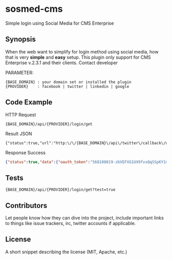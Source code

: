 # sosmed-cms
Simple login using Social Media for CMS Enterprise

## Synopsis

When the web want to simplify for login method using social media, how that is very **simple** and **easy** setup. This plugin only support for CMS Enterprise v.2.3.1 and their clients. Contact developer  

PARAMETER:
```
{BASE_DOMAIN} : your domain set or installed the plugin
{PROVIDER}    : facebook | twitter | linkedin | google
```

## Code Example
HTTP Request
```
{BASE_DOMAIN}/api/{PROVIDER}/login/get
```

Result JSON
```
{"status":true,"url":"http:\/\/{BASE_DOMAIN}\/api\/twitter\/callback\/data"}
```

Response Success
```json
{"status":true,"data":{"oauth_token":"568108819-zbVEFXG1UX9fvxQqSSpKY1mqJXx34o1WGaevdTl8","oauth_token_secret":"zIIWmi6XCfIedvGtJG9DIO7mqYmxt9Mu13x8h2E7jzGGj","oauth_verifier":"E8kVE4ltcSy7rGK7qTrnDnk3lhPlY957","user":{"id":568108819,"id_str":"568108819","name":"Ano Van","screen_name":"ano_van","location":"Jakarta - Indonesia","description":"I Love Code and Scripting","url":"http:\/\/t.co\/gIx3RRElgk","entities":{"url":{"urls":[{"url":"http:\/\/t.co\/gIx3RRElgk","expanded_url":"http:\/\/www.anovan.com","display_url":"anovan.com","indices":[0,22]}]},"description":{"urls":[]}},"protected":false,"followers_count":14,"friends_count":28,"listed_count":0,"created_at":"Tue May 01 11:10:33 +0000 2012","favourites_count":11,"utc_offset":25200,"time_zone":"Jakarta","geo_enabled":true,"verified":false,"statuses_count":173,"lang":"en","status":{"created_at":"Wed Sep 23 13:12:54 +0000 2015","id":646673594932596736,"id_str":"646673594932596736","text":"just simple do this","source":"Main PMP<\/a>","truncated":false,"in_reply_to_status_id":null,"in_reply_to_status_id_str":null,"in_reply_to_user_id":null,"in_reply_to_user_id_str":null,"in_reply_to_screen_name":null,"geo":null,"coordinates":null,"place":null,"contributors":null,"retweet_count":0,"favorite_count":0,"entities":{"hashtags":[],"symbols":[],"user_mentions":[],"urls":[]},"favorited":false,"retweeted":false,"lang":"en"},"contributors_enabled":false,"is_translator":false,"is_translation_enabled":false,"profile_background_color":"000000","profile_background_image_url":"http:\/\/abs.twimg.com\/images\/themes\/theme18\/bg.gif","profile_background_image_url_https":"https:\/\/abs.twimg.com\/images\/themes\/theme18\/bg.gif","profile_background_tile":false,"profile_image_url":"http:\/\/pbs.twimg.com\/profile_images\/562627993118322688\/zqQU1Noj_normal.jpeg","profile_image_url_https":"https:\/\/pbs.twimg.com\/profile_images\/562627993118322688\/zqQU1Noj_normal.jpeg","profile_banner_url":"https:\/\/pbs.twimg.com\/profile_banners\/568108819\/1422116174","profile_link_color":"FA743E","profile_sidebar_border_color":"000000","profile_sidebar_fill_color":"000000","profile_text_color":"000000","profile_use_background_image":false,"has_extended_profile":false,"default_profile":false,"default_profile_image":false,"following":false,"follow_request_sent":false,"notifications":false},"social":"twitter"}}
```

## Tests

```
{BASE_DOMAIN}/api/{PROVIDER}/login/get?test=true
```

## Contributors

Let people know how they can dive into the project, include important links to things like issue trackers, irc, twitter accounts if applicable.

## License

A short snippet describing the license (MIT, Apache, etc.)
